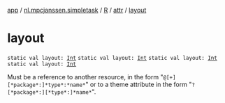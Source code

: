 [app](../../../index.md) / [nl.mpcjanssen.simpletask](../../index.md) / [R](../index.md) / [attr](index.md) / [layout](.)

# layout

`static val layout: `[`Int`](https://kotlinlang.org/api/latest/jvm/stdlib/kotlin/-int/index.html)
`static val layout: `[`Int`](https://kotlinlang.org/api/latest/jvm/stdlib/kotlin/-int/index.html)
`static val layout: `[`Int`](https://kotlinlang.org/api/latest/jvm/stdlib/kotlin/-int/index.html)
`static val layout: `[`Int`](https://kotlinlang.org/api/latest/jvm/stdlib/kotlin/-int/index.html)

Must be a reference to another resource, in the form "`@[+][*package*:]*type*:*name*`" or to a theme attribute in the form "`?[*package*:][*type*:]*name*`".

